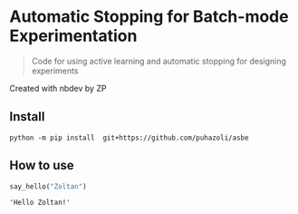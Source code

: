 # Automatic Stopping for Batch-mode Experimentation
> Code for using active learning and automatic stopping for designing experiments


Created with nbdev by ZP

## Install

`python -m pip install  git+https://github.com/puhazoli/asbe`

## How to use

```python
say_hello("Zoltan")
```




    'Hello Zoltan!'


